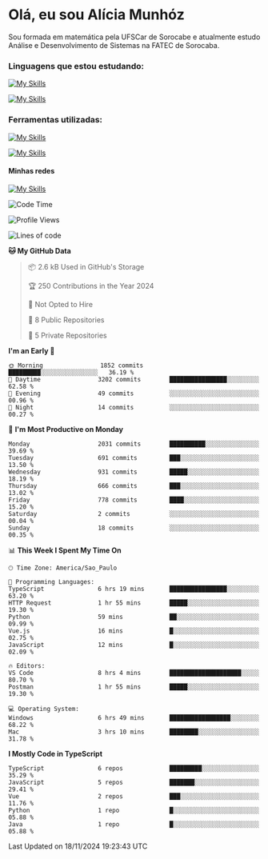 # Olá, eu sou Alícia Munhóz

<p>Sou formada em matemática pela UFSCar de Sorocabe e atualmente estudo Análise e Desenvolvimento de Sistemas na FATEC de Sorocaba.</p>

### Linguagens que estou estudando:

[![My Skills](https://skillicons.dev/icons?i=js,ts,html,css)](https://skillicons.dev)


[![My Skills](https://skillicons.dev/icons?i=nodejs,java,py,latex)](https://skillicons.dev)

### Ferramentas utilizadas:

[![My Skills](https://skillicons.dev/icons?i=vscode,discord,figma,git)](https://skillicons.dev)

[![My Skills](https://skillicons.dev/icons?i=github,gmail,mongodb,sublime)](https://skillicons.dev)

#### Minhas redes
[![My Skills](https://skillicons.dev/icons?i=linkedin)](https://www.linkedin.com/in/aliciamunhozfrancodecamargo/)

<!--START_SECTION:waka-->
![Code Time](http://img.shields.io/badge/Code%20Time-164%20hrs%201%20min-blue)

![Profile Views](http://img.shields.io/badge/Profile%20Views-0-blue)

![Lines of code](https://img.shields.io/badge/From%20Hello%20World%20I%27ve%20Written-6.7%20million%20lines%20of%20code-blue)

**🐱 My GitHub Data** 

> 📦 2.6 kB Used in GitHub's Storage 
 > 
> 🏆 250 Contributions in the Year 2024
 > 
> 🚫 Not Opted to Hire
 > 
> 📜 8 Public Repositories 
 > 
> 🔑 5 Private Repositories 
 > 
**I'm an Early 🐤** 

```text
🌞 Morning                1852 commits        █████████░░░░░░░░░░░░░░░░   36.19 % 
🌆 Daytime                3202 commits        ████████████████░░░░░░░░░   62.58 % 
🌃 Evening                49 commits          ░░░░░░░░░░░░░░░░░░░░░░░░░   00.96 % 
🌙 Night                  14 commits          ░░░░░░░░░░░░░░░░░░░░░░░░░   00.27 % 
```
📅 **I'm Most Productive on Monday** 

```text
Monday                   2031 commits        ██████████░░░░░░░░░░░░░░░   39.69 % 
Tuesday                  691 commits         ███░░░░░░░░░░░░░░░░░░░░░░   13.50 % 
Wednesday                931 commits         █████░░░░░░░░░░░░░░░░░░░░   18.19 % 
Thursday                 666 commits         ███░░░░░░░░░░░░░░░░░░░░░░   13.02 % 
Friday                   778 commits         ████░░░░░░░░░░░░░░░░░░░░░   15.20 % 
Saturday                 2 commits           ░░░░░░░░░░░░░░░░░░░░░░░░░   00.04 % 
Sunday                   18 commits          ░░░░░░░░░░░░░░░░░░░░░░░░░   00.35 % 
```


📊 **This Week I Spent My Time On** 

```text
🕑︎ Time Zone: America/Sao_Paulo

💬 Programming Languages: 
TypeScript               6 hrs 19 mins       ████████████████░░░░░░░░░   63.20 % 
HTTP Request             1 hr 55 mins        █████░░░░░░░░░░░░░░░░░░░░   19.30 % 
Python                   59 mins             ██░░░░░░░░░░░░░░░░░░░░░░░   09.99 % 
Vue.js                   16 mins             █░░░░░░░░░░░░░░░░░░░░░░░░   02.75 % 
JavaScript               12 mins             █░░░░░░░░░░░░░░░░░░░░░░░░   02.09 % 

🔥 Editors: 
VS Code                  8 hrs 4 mins        ████████████████████░░░░░   80.70 % 
Postman                  1 hr 55 mins        █████░░░░░░░░░░░░░░░░░░░░   19.30 % 

💻 Operating System: 
Windows                  6 hrs 49 mins       █████████████████░░░░░░░░   68.22 % 
Mac                      3 hrs 10 mins       ████████░░░░░░░░░░░░░░░░░   31.78 % 
```

**I Mostly Code in TypeScript** 

```text
TypeScript               6 repos             █████████░░░░░░░░░░░░░░░░   35.29 % 
JavaScript               5 repos             ███████░░░░░░░░░░░░░░░░░░   29.41 % 
Vue                      2 repos             ███░░░░░░░░░░░░░░░░░░░░░░   11.76 % 
Python                   1 repo              █░░░░░░░░░░░░░░░░░░░░░░░░   05.88 % 
Java                     1 repo              █░░░░░░░░░░░░░░░░░░░░░░░░   05.88 % 
```




 Last Updated on 18/11/2024 19:23:43 UTC
<!--END_SECTION:waka-->
